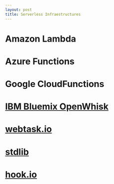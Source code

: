 ```yaml
---
layout: post
title: Serverless Infraestructures
---
```


# Amazon Lambda

# Azure Functions

# Google CloudFunctions

# [IBM Bluemix OpenWhisk](https://www.ibm.com/cloud-computing/bluemix/openwhisk/)

# [webtask.io](https://webtask.io)

# [stdlib](https://stdlib.com/#register)

# [hook.io](https://hook.io)